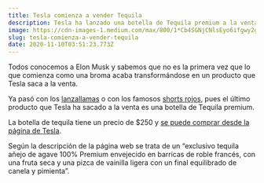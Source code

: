 ```yaml
---
title: Tesla comienza a vender Tequila
description: Tesla ha lanzado una botella de Tequila premium a la venta.
image: https://cdn-images-1.medium.com/max/800/1*Cb4SGNjCNlsEyo6ifgwy2g.jpeg
slug: tesla-comienza-a-vender-tequila
date: 2020-11-10T03:51:23.773Z
---
```


Todos conocemos a Elon Musk y sabemos que no es la primera vez que lo que comienza como una broma acaba transformándose en un producto que Tesla saca a la venta.

Ya pasó con los [lanzallamas](https://www.theverge.com/tldr/2018/1/25/16933812/elon-musk-boring-company-flamethrower-price) o con los famosos [shorts rojos](https://nypost.com/2020/07/06/elon-musks-red-satin-tesla-short-shorts-sell-out-in-minutes/), pues el último producto que Tesla ha sacado a la venta es una botella de Tequila premium.

La botella de tequila tiene un precio de $250 y [se puede comprar desde la página de Tesla](https://shop.tesla.com/product/tesla-tequila).

Según la descripción de la página web se trata de un “exclusivo tequila añejo de agave 100% Premium envejecido en barricas de roble francés, con una fruta seca y una pizca de vainilla ligera con un final equilibrado de canela y pimienta”.
